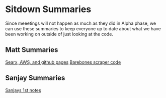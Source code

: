 # Sitdown Summaries
Since meeetings will not happen as much as they did in Alpha phase, we can use these summaries to keep everyone up to date about what we have been working on outside of just looking at the code.

## Matt Summaries

[Searx, AWS, and github pages](https://wavestyledapp.github.io/wave-docs/Summaries/matt-Jul30-22)
[Barebones scraper code](https://wavestyledapp.github.io/wave-docs/Summaries/matt-Jul31-22)
## Sanjay Summaries

[Sanjays 1st notes](https://wavestyledapp.github.io/wave-docs/Summaries/sanjay-Jul30-22)
